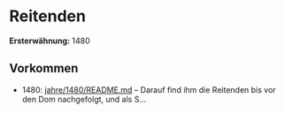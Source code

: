 # Reitenden

**Ersterwähnung:** 1480

## Vorkommen
- 1480: [jahre/1480/README.md](../jahre/1480/README.md) – Darauf find ihm
die Reitenden bis vor den Dom nachgefolgt, und als
S...

